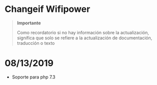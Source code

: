 # Changeif Wifipower

>**Importante**
>
>Como recordatorio si no hay información sobre la actualización, significa que solo se refiere a la actualización de documentación, traducción o texto

# 08/13/2019

- Soporte para php 7.3
